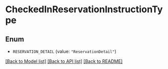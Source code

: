 # CheckedInReservationInstructionType

## Enum


* `RESERVATION_DETAIL` (value: `"ReservationDetail"`)


[[Back to Model list]](../README.md#documentation-for-models) [[Back to API list]](../README.md#documentation-for-api-endpoints) [[Back to README]](../README.md)


